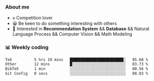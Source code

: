 ### About me

- ✊ Competition lover
- 😀 Be keen to do something interesting with others
- 🎈 Interested in **Recommendation System** && **Database** && Natural Language Process && Computer Vision && Math Modeling


### 📊 Weekly coding
<!--START_SECTION:waka-->

```txt
TeX          5 hrs 19 mins   ████████████████████████░   95.68 %
Other        12 mins         █░░░░░░░░░░░░░░░░░░░░░░░░   03.73 %
BibTeX       1 min           ░░░░░░░░░░░░░░░░░░░░░░░░░   00.56 %
Git Config   0 secs          ░░░░░░░░░░░░░░░░░░░░░░░░░   00.03 %
```

<!--END_SECTION:waka-->
